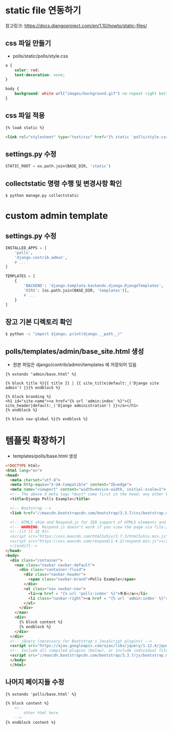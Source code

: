 # static file 연동하기

참고링크: https://docs.djangoproject.com/en/1.10/howto/static-files/

## css 파일 만들기

- polls/static/polls/style.css
```css
a {
    color: red;
    text-decoration: none;
}

body {
    background: white url("images/background.gif") no-repeat right bottom;
}
```
## css 파일 적용
```html
{% load static %}

<link rel="stylesheet" type="text/css" href="{% static 'polls/style.css' %}" />
```

## settings.py 수정
```python
STATIC_ROOT = os.path.join(BASE_DIR, 'static')
```

## collectstatic 명령 수행 및 변경사항 확인
```
$ python manage.py collectstatic
```

# custom admin template

## settings.py 수정
```python
INSTALLED_APPS = [
    'polls',
    'django.contrib.admin',
    # ...
]

TEMPLATES = [
    {
        'BACKEND': 'django.template.backends.django.DjangoTemplates',
        'DIRS': [os.path.join(BASE_DIR, 'templates')],
        # ...
    }
]
```

## 장고 기본 디렉토리 확인
```bash
$ python -c "import django; print(django.__path__)"
```

## polls/templates/admin/base_site.html 생성

- 원본 파일은 django/contrib/admin/templates 에 저장되어 있음

```
{% extends "admin/base.html" %}

{% block title %}{{ title }} | {{ site_title|default:_('Django site admin') }}{% endblock %}

{% block branding %}
<h1 id="site-name"><a href="{% url 'admin:index' %}">{{ site_header|default:_('Django administration') }}</a></h1>
{% endblock %}

{% block nav-global %}{% endblock %}
```
# 템플릿 확장하기
- templates/polls/base.html 생성
```html
<!DOCTYPE html>
<html lang="en">
<head>
  <meta charset="utf-8">
  <meta http-equiv="X-UA-Compatible" content="IE=edge">
  <meta name="viewport" content="width=device-width, initial-scale=1">
  <!-- The above 3 meta tags *must* come first in the head; any other head content must come *after* these tags -->
  <title>Django Polls Example</title>

  <!-- Bootstrap -->
  <link href="//maxcdn.bootstrapcdn.com/bootstrap/3.3.7/css/bootstrap.min.css" rel="stylesheet">

  <!-- HTML5 shim and Respond.js for IE8 support of HTML5 elements and media queries -->
  <!-- WARNING: Respond.js doesn't work if you view the page via file:// -->
  <!--[if lt IE 9]>
  <script src="https://oss.maxcdn.com/html5shiv/3.7.3/html5shiv.min.js"></script>
  <script src="https://oss.maxcdn.com/respond/1.4.2/respond.min.js"></script>
  <![endif]-->
</head>
<body>
  <div class="container">
    <nav class="navbar navbar-default">
      <div class="container-fluid">
        <div class="navbar-header">
          <span class="navbar-brand">Polls Example</span>
        </div>
        <ul class="nav navbar-nav">
          <li><a href = "{% url 'polls:index' %}">투표</a></li>
          <li class="navbar-right"><a href = "{% url 'admin:index' %}">관리자</a></li>
        </ul>
      </div>
    </nav>
    <div>
      {% block content %}
      {% endblock %}
    </div>
  </div>
  <!-- jQuery (necessary for Bootstrap's JavaScript plugins) -->
  <script src="https://ajax.googleapis.com/ajax/libs/jquery/1.12.4/jquery.min.js"></script>
  <!-- Include all compiled plugins (below), or include individual files as needed -->
  <script src="//maxcdn.bootstrapcdn.com/bootstrap/3.3.7/js/bootstrap.min.js"></script>
  </body>
  </html>
```

## 나머지 페이지들 수정
```html
{% extends 'polls/base.html' %}

{% block content %}
    <!--
        ohter html here
    -->
{% endblock content %}
```
